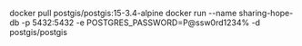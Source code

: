 docker pull postgis/postgis:15-3.4-alpine
docker run --name sharing-hope-db -p 5432:5432 -e POSTGRES_PASSWORD=P@ssw0rd1234% -d postgis/postgis
